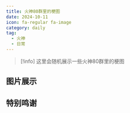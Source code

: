 ```yaml
---
title: 火神80群里的梗图
date: 2024-10-11
icon: fa-regular fa-image
category: daily
tag:
  - 火神
  - 日常
---
```


<!-- markdownlint-disable MD028 -->

> [!info] 
> 这里会随机展示一些火神80群里的梗图

<!-- markdownlint-enable MD028 -->

<!-- more -->

## 图片展示

<HuoShen80Hub />

## 特别鸣谢
<VPCard
  title="huoshen80"
  desc="梗图来源群的群主（x"
  logo="https://cdn.akaere.online/https://avatars.githubusercontent.com/u/61808984"
  link="https://github.com/huoshen80"
  background="rgba(236, 244, 250)"
/>